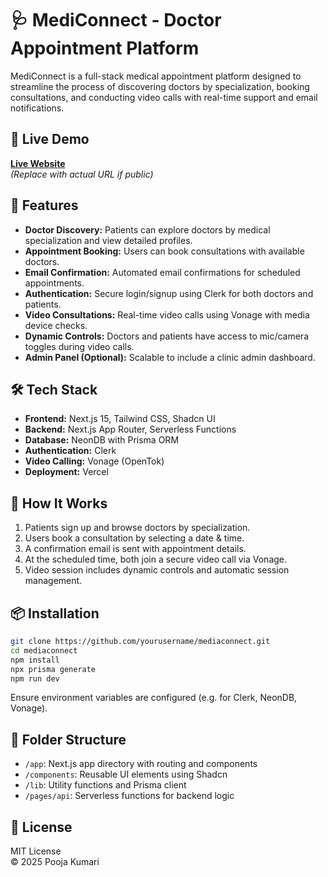 # 🩺 MediConnect - Doctor Appointment Platform

MediConnect is a full-stack medical appointment platform designed to streamline the process of discovering doctors by specialization, booking consultations, and conducting video calls with real-time support and email notifications.

## 🔗 Live Demo

**[Live Website](https://your-deployment-link.vercel.app)**  
*(Replace with actual URL if public)*

## 🚀 Features

- **Doctor Discovery:** Patients can explore doctors by medical specialization and view detailed profiles.
- **Appointment Booking:** Users can book consultations with available doctors.
- **Email Confirmation:** Automated email confirmations for scheduled appointments.
- **Authentication:** Secure login/signup using Clerk for both doctors and patients.
- **Video Consultations:** Real-time video calls using Vonage with media device checks.
- **Dynamic Controls:** Doctors and patients have access to mic/camera toggles during video calls.
- **Admin Panel (Optional):** Scalable to include a clinic admin dashboard.

## 🛠 Tech Stack

- **Frontend:** Next.js 15, Tailwind CSS, Shadcn UI
- **Backend:** Next.js App Router, Serverless Functions
- **Database:** NeonDB with Prisma ORM
- **Authentication:** Clerk
- **Video Calling:** Vonage (OpenTok)
- **Deployment:** Vercel

## 🧠 How It Works

1. Patients sign up and browse doctors by specialization.
2. Users book a consultation by selecting a date & time.
3. A confirmation email is sent with appointment details.
4. At the scheduled time, both join a secure video call via Vonage.
5. Video session includes dynamic controls and automatic session management.

## 📦 Installation

```bash
git clone https://github.com/yourusername/mediaconnect.git
cd mediaconnect
npm install
npx prisma generate
npm run dev
```

Ensure environment variables are configured (e.g. for Clerk, NeonDB, Vonage).

## 📁 Folder Structure

- `/app`: Next.js app directory with routing and components
- `/components`: Reusable UI elements using Shadcn
- `/lib`: Utility functions and Prisma client
- `/pages/api`: Serverless functions for backend logic

## 📝 License

MIT License  
© 2025 Pooja Kumari
